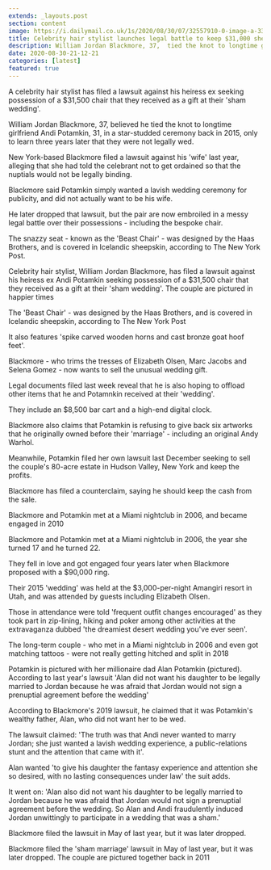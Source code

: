 ```yaml
---
extends: _layouts.post
section: content
image: https://i.dailymail.co.uk/1s/2020/08/30/07/32557910-0-image-a-33_1598769250164.jpg 
title: Celebrity hair stylist launches legal battle to keep $31,000 sheepskin CHAIR after 'sham wedding' 
description: William Jordan Blackmore, 37,  tied the knot to longtime girlfriend Andi Potamkin, 31, in a star-studded ceremony back in 2015, only to learn  three years later that they were not legally wed. 
date: 2020-08-30-21-12-21 
categories: [latest] 
featured: true 
--- 
```

A celebrity hair stylist has filed a lawsuit against his heiress ex seeking possession of a $31,500 chair that they received as a gift at their 'sham wedding'. 

William Jordan Blackmore, 37, believed he tied the knot to longtime girlfriend Andi Potamkin, 31, in a star-studded ceremony back in 2015, only to learn three years later that they were not legally wed. 

New York-based Blackmore filed a lawsuit against his 'wife' last year, alleging that she had told the celebrant not to get ordained so that the nuptials would not be legally binding. 

Blackmore said Potamkin simply wanted a lavish wedding ceremony for publicity, and did not actually want to be his wife.  

He later dropped that lawsuit, but the pair are now embroiled in a messy legal battle over their possessions - including the bespoke chair. 

The snazzy seat - known as the 'Beast Chair' - was designed by the Haas Brothers, and is covered in Icelandic sheepskin, according to The New York Post. 

Celebrity hair stylist, William Jordan Blackmore, has filed a lawsuit against his heiress ex Andi Potamkin seeking possession of a $31,500 chair that they received as a gift at their 'sham wedding'. The couple are pictured in happier times 

The 'Beast Chair' - was designed by the Haas Brothers, and is covered in Icelandic sheepskin, according to The New York Post

It also features 'spike carved wooden horns and cast bronze goat hoof feet'.   

Blackmore - who trims the tresses of Elizabeth Olsen, Marc Jacobs and Selena Gomez - now wants to sell the unusual wedding gift. 

Legal documents filed last week reveal that he is also hoping to offload other items that he and Potamnkin received at their 'wedding'.

They include an $8,500 bar cart and a high-end digital clock. 

Blackmore also claims that Potamkin is refusing to give back six artworks that he originally owned before their 'marriage' - including an original Andy Warhol. 

Meanwhile, Potamkin filed her own lawsuit last December seeking to sell the couple's 80-acre estate in Hudson Valley, New York and keep the profits. 

Blackmore has filed a counterclaim, saying he should keep the cash from the sale. 

Blackmore and Potamkin met at a Miami nightclub in 2006, and became engaged in 2010

Blackmore and Potamkin met at a Miami nightclub in 2006, the year she turned 17 and he turned 22. 

They fell in love and got engaged four years later when Blackmore proposed with a $90,000 ring.

Their 2015 'wedding' was held at the $3,000-per-night Amangiri resort in Utah, and was attended by guests including Elizabeth Olsen. 

Those in attendance were told 'frequent outfit changes encouraged' as they took part in zip-lining, hiking and poker among other activities at the extravaganza dubbed 'the dreamiest desert wedding you've ever seen'.  

The long-term couple - who met in a Miami nightclub in 2006 and even got matching tattoos - were not really getting hitched and split in 2018 

Potamkin is pictured with her millionaire dad Alan Potamkin (pictured). According to last year's lawsuit 'Alan did not want his daughter to be legally married to Jordan because he was afraid that Jordan would not sign a prenuptial agreement before the wedding'

According to Blackmore's 2019 lawsuit, he claimed that it was Potamkin's wealthy father, Alan, who did not want her to be wed. 

 The lawsuit claimed: 'The truth was that Andi never wanted to marry Jordan; she just wanted a lavish wedding experience, a public-relations stunt and the attention that came with it'.  

Alan wanted 'to give his daughter the fantasy experience and attention she so desired, with no lasting consequences under law' the suit adds.

It went on: 'Alan also did not want his daughter to be legally married to Jordan because he was afraid that Jordan would not sign a prenuptial agreement before the wedding. So Alan and Andi fraudulently induced Jordan unwittingly to participate in a wedding that was a sham.'  

Blackmore filed the lawsuit in May of last year, but it was later dropped. 

Blackmore filed the 'sham marriage' lawsuit in May of last year, but it was later dropped. The couple are pictured together back in 2011 

